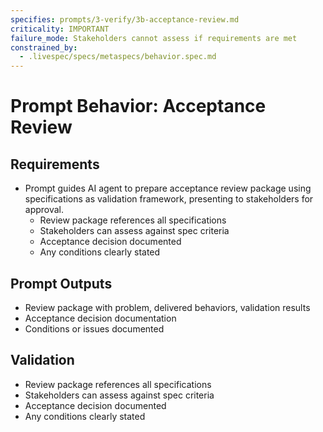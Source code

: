 ```yaml
---
specifies: prompts/3-verify/3b-acceptance-review.md
criticality: IMPORTANT
failure_mode: Stakeholders cannot assess if requirements are met
constrained_by:
  - .livespec/specs/metaspecs/behavior.spec.md
---
```


# Prompt Behavior: Acceptance Review

## Requirements
- Prompt guides AI agent to prepare acceptance review package using specifications as validation framework, presenting to stakeholders for approval.
  - Review package references all specifications
  - Stakeholders can assess against spec criteria
  - Acceptance decision documented
  - Any conditions clearly stated

## Prompt Outputs

- Review package with problem, delivered behaviors, validation results
- Acceptance decision documentation
- Conditions or issues documented

## Validation

- Review package references all specifications
- Stakeholders can assess against spec criteria
- Acceptance decision documented
- Any conditions clearly stated
